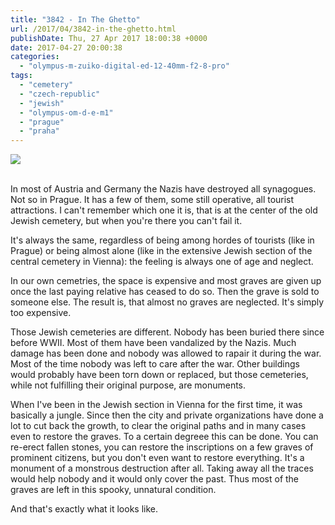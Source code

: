 ```yaml
---
title: "3842 - In The Ghetto"
url: /2017/04/3842-in-the-ghetto.html
publishDate: Thu, 27 Apr 2017 18:00:38 +0000
date: 2017-04-27 20:00:38
categories: 
  - "olympus-m-zuiko-digital-ed-12-40mm-f2-8-pro"
tags: 
  - "cemetery"
  - "czech-republic"
  - "jewish"
  - "olympus-om-d-e-m1"
  - "prague"
  - "praha"
---
```

<div class="container">
<div class="center"><a target="_blank" href="https://d25zfm9zpd7gm5.cloudfront.net/1200x1200/2016/20161023_170257_lr.jpg"><img class="webfeedsFeaturedVisual" src="https://d25zfm9zpd7gm5.cloudfront.net/0600x0600/2016/20161023_170257_lr.jpg" /></a></div>
</div>
<br />

In most of Austria and Germany the Nazis have destroyed all synagogues. Not so in Prague. It has a few of them, some still operative, all tourist attractions. I can't remember which one it is, that is at the center of the old Jewish cemetery, but when you're there you can't fail it.

It's always the same, regardless of being among hordes of tourists (like in Prague) or being almost alone (like in the extensive Jewish section of the central cemetery in Vienna): the feeling is always one of age and neglect. 

In our own cemetries, the space is expensive and most graves are given up once the last paying relative has ceased to do so. Then the grave is sold to someone else. The result is, that almost no graves are neglected. It's simply too expensive.

Those Jewish cemeteries are different. Nobody has been buried there since before WWII. Most of them have been vandalized by the Nazis. Much damage has been done and nobody was allowed to rapair it during the war. Most of the time nobody was left to care after the war. Other buildings would probably have been torn down or replaced, but those cemeteries, while not fulfilling their original purpose, are monuments. 

When I've been in the Jewish section in Vienna for the first time, it was basically a jungle. Since then the city and private organizations have done a lot to cut back the growth, to clear the original paths and in many cases even to restore the graves. To a certain degreee this can be done. You can re-erect fallen stones, you can restore the inscriptions on a few graves of prominent citizens, but you don't even want to restore everything. It's a monument of a monstrous destruction after all. Taking away all the traces would help nobody and it would only cover the past. Thus most of the graves are left in this spooky, unnatural condition. 

And that's exactly what it looks like.

